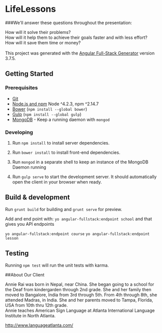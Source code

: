 # LifeLessons

###We'll answer these questions throughout the presentation:

How will it solve their problems?
<br>
How will it help them to achieve their goals faster and with less effort? 
<br>
How will it save them time or money? 
<br>
<br>
This project was generated with the [Angular Full-Stack Generator](https://github.com/DaftMonk/generator-angular-fullstack) version 3.7.5.
## Getting Started

### Prerequisites

- [Git](https://git-scm.com/)
- [Node.js and npm](nodejs.org) Node ^4.2.3, npm ^2.14.7
- [Bower](bower.io) (`npm install --global bower`)
- [Gulp](http://gulpjs.com/) (`npm install --global gulp`)
- [MongoDB](https://www.mongodb.org/) - Keep a running daemon with `mongod`

### Developing

1. Run `npm install` to install server dependencies.

2. Run `bower install` to install front-end dependencies.

3. Run `mongod` in a separate shell to keep an instance of the MongoDB Daemon running

4. Run `gulp serve` to start the development server. It should automatically open the client in your browser when ready.

## Build & development

Run `grunt build` for building and `grunt serve` for preview.

Add and end point with:
`yo angular-fullstack:endpoint school`
and that gives you API endpoints

`yo angular-fullstack:endpoint course`
`yo angular-fullstack:endpoint lesson`


## Testing

Running `npm test` will run the unit tests with karma.


##About Our Client

Annie Rai was born in Nepal, near China. She began going to a school for the Deaf from kindergarden through 2nd  grade. She and her family then moved to 
Bangalore, India from 3rd through 5th.
From 4th through 8th, she attended Madras, in India. She and her parents moved to Tampa, Florida, USA from 10th thru 12th grade.
<br>
Annie teaches American Sign Language at Atlanta International Language Institute in North Atlanta. 

http://www.languageatlanta.com/
